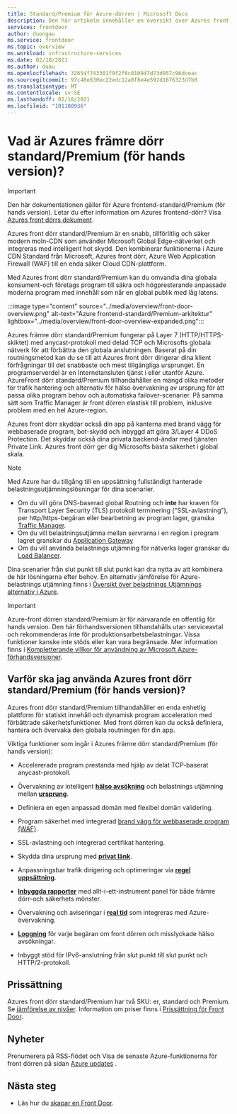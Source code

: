 ```yaml
---
title: Standard/Premium för Azure-dörren | Microsoft Docs
description: Den här artikeln innehåller en översikt över Azures front dörr standard/Premium.
services: frontdoor
author: duongau
ms.service: frontdoor
ms.topic: overview
ms.workload: infrastructure-services
ms.date: 02/18/2021
ms.author: duau
ms.openlocfilehash: 32654f743301f9f2f6c010947d73d957c96dceac
ms.sourcegitcommit: 97c48e630ec22edc12a0f8e4e592d1676323d7b0
ms.translationtype: MT
ms.contentlocale: sv-SE
ms.lasthandoff: 02/18/2021
ms.locfileid: "101100936"
---
```

# <a name="what-is-azure-front-door-standardpremium-preview"></a>Vad är Azures främre dörr standard/Premium (för hands version)?

> [!IMPORTANT]
> Den här dokumentationen gäller för Azure frontend-standard/Premium (för hands version). Letar du efter information om Azures frontend-dörr? Visa [Azures front dörrs dokument](../front-door-overview.md).

Azures front dörr standard/Premium är en snabb, tillförlitlig och säker modern moln-CDN som använder Microsoft Global Edge-nätverket och integreras med intelligent hot skydd. Den kombinerar funktionerna i Azure CDN Standard från Microsoft, Azures front dörr, Azure Web Application Firewall (WAF) till en enda säker Cloud CDN-plattform.

Med Azures front dörr standard/Premium kan du omvandla dina globala konsument-och företags program till säkra och högpresterande anpassade moderna program med innehåll som når en global publik med låg latens.

   :::image type="content" source="../media/overview/front-door-overview.png" alt-text="Azure frontend-standard/Premium-arkitektur" lightbox="../media/overview/front-door-overview-expanded.png":::

Azures främre dörr standard/Premium fungerar på Layer 7 (HTTP/HTTPS-skiktet) med anycast-protokoll med delad TCP och Microsofts globala nätverk för att förbättra den globala anslutningen. Baserat på din routningsmetod kan du se till att Azures front dörr dirigerar dina klient förfrågningar till det snabbaste och mest tillgängliga ursprunget. En programserverdel är en Internetansluten tjänst i eller utanför Azure. AzureFront dörr standard/Premium tillhandahåller en mängd olika metoder för trafik hantering och alternativ för hälso övervakning av ursprung för att passa olika program behov och automatiska failover-scenarier. På samma sätt som Traffic Manager är front dörren elastisk till problem, inklusive problem med en hel Azure-region.

Azures front dörr skyddar också din app på kanterna med brand vägg för webbaserade program, bot-skydd och inbyggd att göra 3/Layer 4 DDoS Protection. Det skyddar också dina privata backend-ändar med tjänsten Private Link. Azures front dörr ger dig Microsofts bästa säkerhet i global skala.  

>[!NOTE]
> Med Azure har du tillgång till en uppsättning fullständigt hanterade belastningsutjämningslösningar för dina scenarier.
>
> * Om du vill göra DNS-baserad global Routning och **inte** har kraven för Transport Layer Security (TLS) protokoll terminering ("SSL-avlastning"), per http/https-begäran eller bearbetning av program lager, granska [Traffic Manager](../../traffic-manager/traffic-manager-overview.md).
> * Om du vill belastningsutjämna mellan servrarna i en region i program lagret granskar du [Application Gateway](../../application-gateway/overview.md)
> * Om du vill använda belastnings utjämning för nätverks lager granskar du [Load Balancer](../../load-balancer/load-balancer-overview.md).
>
> Dina scenarier från slut punkt till slut punkt kan dra nytta av att kombinera de här lösningarna efter behov.
> En alternativ jämförelse för Azure-belastnings utjämning finns i [Översikt över belastnings Utjämnings alternativ i Azure](/azure/architecture/guide/technology-choices/load-balancing-overview).

> [!IMPORTANT]
> Azure-front dörren standard/Premium är för närvarande en offentlig för hands version.
> Den här förhandsversionen tillhandahålls utan serviceavtal och rekommenderas inte för produktionsarbetsbelastningar. Vissa funktioner kanske inte stöds eller kan vara begränsade.
> Mer information finns i [Kompletterande villkor för användning av Microsoft Azure-förhandsversioner](https://azure.microsoft.com/support/legal/preview-supplemental-terms/).

## <a name="why-use-azure-front-door-standardpremium-preview"></a>Varför ska jag använda Azures front dörr standard/Premium (för hands version)?

Azures front dörr standard/Premium tillhandahåller en enda enhetlig plattform för statiskt innehåll och dynamisk program acceleration med förbättrade säkerhetsfunktioner. Med front dörren kan du också definiera, hantera och övervaka den globala routningen för din app.

Viktiga funktioner som ingår i Azures främre dörr standard/Premium (för hands version):

- Accelererade program prestanda med hjälp av delat TCP-baserat anycast-protokoll.

- Övervakning av intelligent **[hälso avsökning](concept-health-probes.md)** och belastnings utjämning mellan **[ursprung](concept-origin.md)**.

- Definiera en egen anpassad domän med flexibel domän validering.

- Program säkerhet med integrerad [brand vägg för webbaserade program (WAF)](../../web-application-firewall/afds/afds-overview.md).

- SSL-avlastning och integrerad certifikat hantering.

- Skydda dina ursprung med **[privat länk](concept-private-link.md)**.  

- Anpassningsbar trafik dirigering och optimeringar via **[regel uppsättning](concept-rule-set.md)**.

- **[Inbyggda rapporter](how-to-reports.md)** med allt-i-ett-instrument panel för både främre dörr-och säkerhets mönster.

- Övervakning och aviseringar i **[real tid](how-to-monitor-metrics.md)** som integreras med Azure-övervakning.

- **[Loggning](how-to-logs.md)** för varje begäran om front dörren och misslyckade hälso avsökningar.

- Inbyggt stöd för IPv6-anslutning från slut punkt till slut punkt och HTTP/2-protokoll.

## <a name="pricing"></a>Prissättning

Azures front dörr standard/Premium har två SKU: er, standard och Premium. Se [jämförelse av nivåer](tier-comparison.md). Information om priser finns i [Prissättning för Front Door](https://azure.microsoft.com/pricing/details/frontdoor/). 

## <a name="whats-new"></a>Nyheter

Prenumerera på RSS-flödet och Visa de senaste Azure-funktionerna för front dörren på sidan [Azure updates](https://azure.microsoft.com/updates/?category=networking&query=Azure%20Front%20Door) .

## <a name="next-steps"></a>Nästa steg

* Läs hur du [skapar en Front Door](create-front-door-portal.md).
